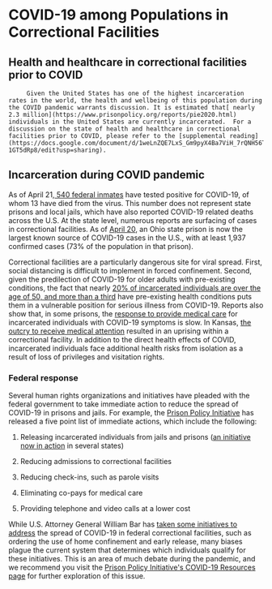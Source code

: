 # COVID-19 among Populations in Correctional Facilities

## Health and healthcare in correctional facilities prior to COVID

         Given the United States has one of the highest incarceration rates in the world, the health and wellbeing of this population during the COVID pandemic warrants discussion. It is estimated that[ nearly 2.3 million](https://www.prisonpolicy.org/reports/pie2020.html) individuals in the United States are currently incarcerated.  For a discussion on the state of health and healthcare in correctional facilities prior to COVID, please refer to the [supplemental reading](https://docs.google.com/document/d/1weLnZQE7LxS_Gm9pyX4Ba7ViH_7rQNH56T-1GT5dRp8/edit?usp=sharing).  

## Incarceration during COVID pandemic

As of April 21,[ 540 federal inmates](https://www.bop.gov/coronavirus/) have tested positive for COVID-19, of whom 13 have died from the virus. This number does not represent state prisons and local jails, which have also reported COVID-19 related deaths across the U.S. At the state level, numerous reports are surfacing of cases in correctional facilities. As of [April 20](https://www.axios.com/ohio-prison-coronavirus-f03420d7-838a-46fe-99e3-5d9573449a84.html), an Ohio state prison is now the largest known source of COVID-19 cases in the U.S., with at least 1,937 confirmed cases \(73% of the population in that prison\). 

Correctional facilities are a particularly dangerous site for viral spread. First, social distancing is difficult to implement in forced confinement. Second, given the predilection of COVID-19 for older adults with pre-existing conditions, the fact that nearly [20% of incarcerated individuals are over the age of 50, and more than a third](https://www.bop.gov/about/statistics/statistics_inmate_age.jsp) have pre-existing health conditions puts them in a vulnerable position for serious illness from COVID-19. Reports  also show that, in some prisons, the [response to provide medical care](https://www.buzzfeednews.com/article/melissasegura/prison-inmates-covid-19-coronavirus) for incarcerated individuals with COVID-19 symptoms is slow. In Kansas, [the outcry to receive medical attention](https://www.theguardian.com/us-news/2020/apr/10/us-prisons-coronavirus-uprising-riot) resulted in an uprising within a correctional facility. In addition to the direct health effects of COVID, incarcerated individuals face additional health risks from isolation as a result of loss of privileges and visitation rights.

### Federal response 

Several human rights organizations and initiatives have pleaded with the federal government to take immediate action to reduce the spread of COVID-19 in prisons and jails. For example, the [Prison Policy Initiative](https://www.prisonpolicy.org/virus/virusresponse.html) has released a five point list of immediate actions, which include the following:

1. Releasing incarcerated individuals from jails and prisons \([an initiative now in action](https://www.bbc.com/news/world-us-canada-51947802) in several states\)

2. Reducing admissions to correctional facilities 

3. Reducing check-ins, such as parole visits

4. Eliminating co-pays for medical care

5. Providing telephone and video calls at a lower cost  


While U.S. Attorney General William Bar has [taken some initiatives to address](https://www.themarshallproject.org/2020/03/28/how-bill-barr-s-covid-19-prisoner-release-plan-could-favor-white-people) the spread of COVID-19 in federal correctional facilities, such as ordering the use of home confinement and early release, many biases plague the current system that determines which individuals qualify for these initiatives. This is an area of much debate during the pandemic, and we recommend you visit the [Prison Policy Initiative's COVID-19 Resources page](https://www.prisonpolicy.org/virus/index.html) for further exploration of this issue.

